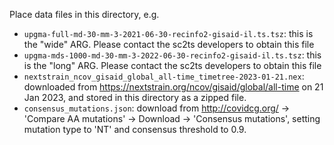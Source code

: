 Place data files in this directory, e.g.

* `upgma-full-md-30-mm-3-2021-06-30-recinfo2-gisaid-il.ts.tsz`:  this is the "wide" ARG. Please contact the sc2ts developers to obtain this file
* `upgma-mds-1000-md-30-mm-3-2022-06-30-recinfo2-gisaid-il.ts.tsz`: this is the "long" ARG. Please contact the sc2ts developers to obtain this file
* `nextstrain_ncov_gisaid_global_all-time_timetree-2023-01-21.nex`: downloaded from https://nextstrain.org/ncov/gisaid/global/all-time on 21 Jan 2023, and stored in this directory as a zipped file.
* `consensus_mutations.json`: download from http://covidcg.org/ -> 'Compare AA mutations' -> Download -> 'Consensus mutations', setting mutation type to 'NT' and consensus threshold to 0.9.
